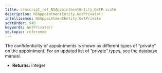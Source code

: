 ```yaml
---
title: crmscript_ref_NSAppointmentEntity_GetPrivate
description: NSAppointmentEntity.GetPrivate()
intellisense: NSAppointmentEntity.GetPrivate
sortOrder: 948
keywords: GetPrivate()
so.topic: reference
---
```



The confidentiality of appointments is shown as different types of “private” on the appointment. For an updated list of “private” types, see the database manual.



* **Returns:** Integer


